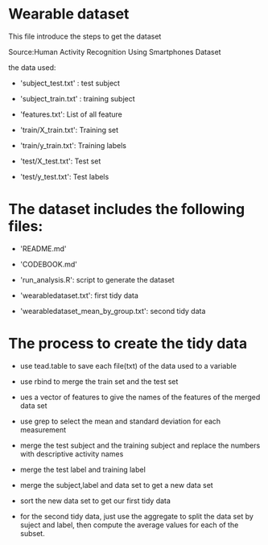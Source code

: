 Wearable dataset
==================================================================
This file introduce the steps to get the dataset

Source:Human Activity Recognition Using Smartphones Dataset

the data used:
- 'subject_test.txt' : test subject

- 'subject_train.txt' : training subject

- 'features.txt': List of all feature

- 'train/X_train.txt': Training set

- 'train/y_train.txt': Training labels

- 'test/X_test.txt': Test set

- 'test/y_test.txt': Test labels

The dataset includes the following files:
=========================================

- 'README.md'

- 'CODEBOOK.md' 

- 'run_analysis.R': script to generate the dataset

- 'wearabledataset.txt': first tidy data

- 'wearabledataset_mean_by_group.txt': second tidy data

The process to create the tidy data
====================================

- use tead.table to save each file(txt) of the data used to a variable

- use rbind to merge the train set and the test set

- ues a vector of features to give the names of the features of the merged data set

- use grep to select the mean and standard deviation for each measurement

- merge the test subject and the training subject and replace the numbers with descriptive activity names

- merge the test label and training label

- merge the subject,label and data set to get a new data set

- sort the new data set to get our first tidy data

- for the second tidy data, just use the aggregate to split the data set by suject and label, then compute the average values for each of the subset. 





